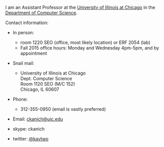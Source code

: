 I am an Assistant Professor at the [University of Illinois at Chicago][uic] in the [Department of Computer Science][uiccs].

Contact information:   

* In person:   
  * room 1220 SEO (office, most likely location) or ERF 2054 (lab)   
  * Fall 2015 office hours: Monday and Wednesday 4pm-5pm, and by appointment   

* Snail mail:   
  *  University of Illinois at Chicago   
     Dept. Computer Science  
     Room 1120 SEO (M/C 152)  
     Chicago, IL 60607

* Phone: 
  * 312-355-0950 (email is vastly preferred)

* Email: [ckanich@uic.edu][ckanich]
* skype: ckanich
* twitter: [@kaytwo][twitter]

[ckanich]: mailto:ckanich@uic.edu
[uiccs]: http://www.cs.uic.edu
[uic]: http://www.uic.edu
[twitter]: https://twitter.com/kaytwo
